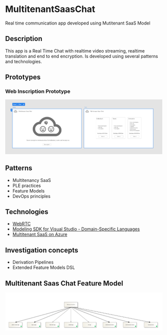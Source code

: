 # MultitenantSaasChat

Real time communication app developed using Mutitenant SaaS Model

## Description

This app is a Real Time Chat with realtime video streaming, realtime translation and end to end encryption. Is developed using several patterns and technologies.

## Prototypes

### Web Inscription Prototype

[![image.png](/Docs/WebInscriptionMultitenantSaasChat01.png)](https://xd.adobe.com/view/cd4b1eb9-719b-440a-910c-a0bf4d20e460-9818/)

## Patterns

* Multitenancy SaaS
* PLE practices
* Feature Models
* DevOps principles

## Technologies
* [WebRTC](https://webrtc.org/)
* [Modeling SDK for Visual Studio - Domain-Specific Languages](https://docs.microsoft.com/en-us/visualstudio/modeling/modeling-sdk-for-visual-studio-domain-specific-languages?view=vs-2019)
* [Multitenant SaaS on Azure](https://docs.microsoft.com/en-us/azure/architecture/example-scenario/multi-saas/multitenant-saas)

## Investigation concepts

* Derivation Pipelines
* Extended Feature Models DSL


## Multitenant Saas Chat Feature Model

![image.png](/Docs/MultitenantSaasChat02.png)


